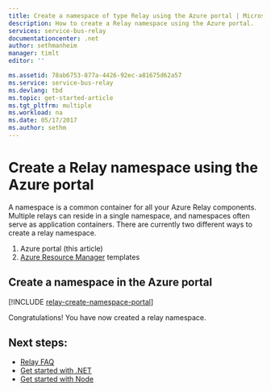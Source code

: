 ```yaml
---
title: Create a namespace of type Relay using the Azure portal | Microsoft Docs
description: How to create a Relay namespace using the Azure portal.
services: service-bus-relay
documentationcenter: .net
author: sethmanheim
manager: timlt
editor: ''

ms.assetid: 78ab6753-877a-4426-92ec-a81675d62a57
ms.service: service-bus-relay
ms.devlang: tbd
ms.topic: get-started-article
ms.tgt_pltfrm: multiple
ms.workload: na
ms.date: 05/17/2017
ms.author: sethm
---
```


# Create a Relay namespace using the Azure portal
A namespace is a common container for all your Azure Relay components. Multiple relays can reside in a single namespace, and namespaces often serve as application containers. There are currently two different ways to create a relay namespace.

1. Azure portal (this article)
2. [Azure Resource Manager](../azure-resource-manager/resource-group-overview.md) templates

## Create a namespace in the Azure portal

[!INCLUDE [relay-create-namespace-portal](../../includes/relay-create-namespace-portal.md)]

Congratulations! You have now created a relay namespace.

## Next steps:
* [Relay FAQ](relay-faq.md)
* [Get started with .NET](relay-hybrid-connections-dotnet-get-started.md)
* [Get started with Node](relay-hybrid-connections-node-get-started.md)

